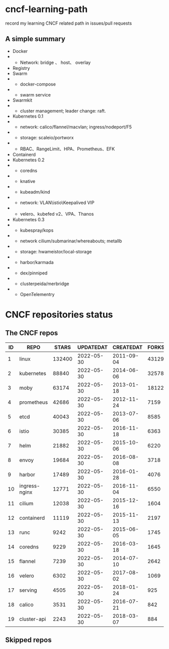 # cncf-learning-path
record my learning CNCF related path in issues/pull requests

## A simple summary
- Docker
- - Network: bridge 、 host、 overlay
- Registry
- Swarm
- - docker-compose
- - swarm service
- Swarmkit
- - cluster management; leader change: raft.
- Kubernetes 0.1
- - network: calico/flannel/macvlan; ingress/nodeport/F5
- - storage: scaleio/portworx
- - RBAC、RangeLimit、HPA、Prometheus、EFK
- Containerd
- Kubernetes 0.2
- - coredns
- - knative
- - kubeadm/kind
- - network: VLAN\istio\Keepalived VIP
- - velero、kubefed v2、VPA、Thanos
- Kubernetes 0.3
- - kubespray/kops
- - network cilium/submarinar/whereabouts; metallb
- - storage: hwameistor/local-storage
- - harbor/karmada
- - dex/pinniped
- - clusterpeida/merbridge
- - OpenTelementry

# CNCF repositories status
<!--START_SECTION:github_repos-->
## The CNCF repos
| ID |     REPO      | STARS  | UPDATEDAT  | CREATEDAT  | FORKSCOUNT |
|----|---------------|--------|------------|------------|------------|
|  1 | linux         | 132400 | 2022-05-30 | 2011-09-04 |      43129 |
|  2 | kubernetes    |  88840 | 2022-05-30 | 2014-06-06 |      32578 |
|  3 | moby          |  63174 | 2022-05-30 | 2013-01-18 |      18122 |
|  4 | prometheus    |  42686 | 2022-05-30 | 2012-11-24 |       7159 |
|  5 | etcd          |  40043 | 2022-05-30 | 2013-07-06 |       8585 |
|  6 | istio         |  30385 | 2022-05-30 | 2016-11-18 |       6363 |
|  7 | helm          |  21882 | 2022-05-30 | 2015-10-06 |       6220 |
|  8 | envoy         |  19684 | 2022-05-30 | 2016-08-08 |       3718 |
|  9 | harbor        |  17489 | 2022-05-30 | 2016-01-28 |       4076 |
| 10 | ingress-nginx |  12771 | 2022-05-30 | 2016-11-04 |       6550 |
| 11 | cilium        |  12038 | 2022-05-30 | 2015-12-16 |       1604 |
| 12 | containerd    |  11119 | 2022-05-30 | 2015-11-13 |       2197 |
| 13 | runc          |   9242 | 2022-05-30 | 2015-06-05 |       1745 |
| 14 | coredns       |   9229 | 2022-05-30 | 2016-03-18 |       1645 |
| 15 | flannel       |   7239 | 2022-05-30 | 2014-07-10 |       2642 |
| 16 | velero        |   6302 | 2022-05-30 | 2017-08-02 |       1069 |
| 17 | serving       |   4505 | 2022-05-30 | 2018-01-24 |        925 |
| 18 | calico        |   3531 | 2022-05-30 | 2016-07-21 |        842 |
| 19 | cluster-api   |   2243 | 2022-05-30 | 2018-03-07 |        884 |



## Skipped repos
<!--END_SECTION:github_repos-->

